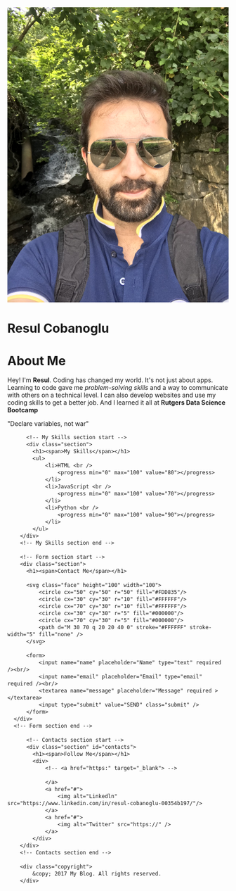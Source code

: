 <!DOCTYPE html>
<html lang="en-us">
<head>
  <meta charset="UTF-8">
  <title>Activity 1: Basic HTML Bio</title>
</head>
<body>
  <!-- header start -->
  <div id="header" class="section">
    <article>
      <a target="_blank" href="Desktop/ISLER/GUCLER/UcanSoft/Backround.jpeg">
      <img src="IMG_4398.jpeg" alt="The Future">
      </a>
    
  </article>
      <h1>Resul Cobanoglu</h1>
  </div>
  <!-- header end -->
  
  <!-- About Me section start -->
  <div class="section">
      <h1><span>About Me</span></h1>
      <p>
          Hey! I'm <strong>Resul</strong>. Coding has changed my world. It's not just about apps. Learning to code gave me <i>problem-solving skills</i> and a way to communicate with others on a technical level. I can also develop websites and use my coding skills to get a better job. And I learned it all at <strong>Rutgers Data Science Bootcamp</strong> 
      </p>
      <p class="quote">"Declare variables, not war"</p>
  </div>
  <!-- About Me section end -->

          <!-- My Skills section start -->
          <div class="section">
            <h1><span>My Skills</span></h1>
            <ul>
                <li>HTML <br />
                    <progress min="0" max="100" value="80"></progress>
                </li>
                <li>JavaScript <br />
                    <progress min="0" max="100" value="70"></progress>
                </li>
                <li>Python <br />
                    <progress min="0" max="100" value="90"></progress>
                </li>
            </ul>
        </div>
        <!-- My Skills section end -->

        <!-- Form section start -->
        <div class="section">
          <h1><span>Contact Me</span></h1>
          
          <svg class="face" height="100" width="100">
              <circle cx="50" cy="50" r="50" fill="#FDD835"/>
              <circle cx="30" cy="30" r="10" fill="#FFFFFF"/>
              <circle cx="70" cy="30" r="10" fill="#FFFFFF"/>
              <circle cx="30" cy="30" r="5" fill="#000000"/>
              <circle cx="70" cy="30" r="5" fill="#000000"/>
              <path d="M 30 70 q 20 20 40 0" stroke="#FFFFFF" stroke-width="5" fill="none" />
          </svg>
               
          <form>
              <input name="name" placeholder="Name" type="text" required /><br/>
              <input name="email" placeholder="Email" type="email" required /><br/>
              <textarea name="message" placeholder="Message" required ></textarea>
              <input type="submit" value="SEND" class="submit" />
          </form>
      </div>
      <!-- Form section end -->

          <!-- Contacts section start -->
          <div class="section" id="contacts">
            <h1><span>Follow Me</span></h1>
            <div>
                <!-- <a href="https:" target="_blank"> -->
                
                </a>
                <a href="#">
                    <img alt="Linkedln" src="https://www.linkedin.com/in/resul-cobanoglu-00354b197/"/>
                </a>
                <a href="#">
                    <img alt="Twitter" src="https://" />
                </a>
            </div>
        </div>
        <!-- Contacts section end -->
        
        <div class="copyright">
            &copy; 2017 My Blog. All rights reserved.
        </div>
</body>

</html>
